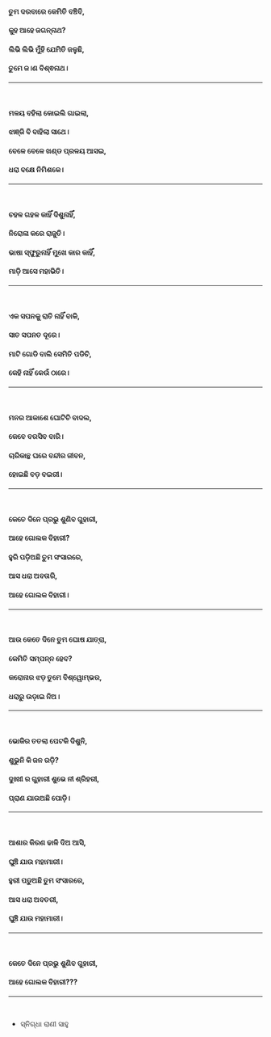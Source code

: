#### ତୁମ ଦରବାରେ କେମିତି ବଞ୍ଚିବି,
#### କୁହ ଆହେ ଜଗନ୍ନାଥ?
#### ଲିଭି ଲିଭି ମୁଁହି ଯେମିତି ଜଳୁଛି,
#### ତୁମେ ଜ।ଣ ବିଶ୍ଵନାଥ।
***
<br>

#### ମଳୟ ବହିଲା କୋଇଲି ଗାଇଲା,
#### ଝାଞ୍ଜି ବି ବାହିଲା ସାଥେ।
#### ବେଳେ ବେଳେ ଖଣ୍ଡ ପ୍ରଳୟ ଆସଇ,
#### ଧରା ବକ୍ଷେ ନିମିଶକେ।
***
<br>

#### ଚହଳ ଗହଳ କାହିଁ ଦିଶୁନାହିଁ,
#### ନିରୋଳା କରେ ରାଜୁତି।
#### ଭାଷା ସ୍ଫୁରୁନାହିଁ ମୁଖେ କାର କାହିଁ,
#### ମାଡ଼ି ଆସେ ମହାଭିତି।
***
<br>

#### ଏକ ସପନକୁ ରାତି ନାହିଁ ବାକି,
#### ସାତ ସପନତ ଦୂରେ।
#### ମାଟି ଗୋଡି ବାଲି ସେମିତି ପଡିଚି,
#### କେହି ନାହିଁ କେଉଁ ଠାରେ।
***
<br>

#### ମନର ଆକାଶେ ଘୋଟିଚି ବାଦଲ,
#### କେବେ ବରସିବ ବାରି।
#### ଚାରିକାନ୍ଥ ଘରେ ବନ୍ଦୀର ଜୀବନ,
#### ହୋଇଛି ବଡ଼ ବଇରୀ।
***
<br>

#### କେତେ ଦିନେ ପ୍ରଭୁ ଶୁଣିବ ଗୁହାରୀ,
#### ଆହେ ଗୋଲକ ବିହାରୀ?
#### ହୁରି ପଡ଼ିଅଛି ତୁମ ସଂସାରରେ,
#### ଆସ ଧରା ଅବତାରି,
#### ଆହେ ଗୋଲକ ବିହାରୀ।
***
<br>

#### ଆଉ କେତେ ଦିନେ ତୁମ ଘୋଷ ଯାତ୍ରା,
#### କେମିତି ସମ୍ପନ୍ନ ହେବ?
#### କରୋନାର ଝଡ଼ ତୁମେ ବିଶ୍ୱୋମ୍ଭର,
#### ଧରାରୁ ଉଡ଼ାଇ ନିଅ।
***
<br>

#### ଭୋକିର ତତଲା ପେଟକି ଦିଶୁନି,
#### ଶୁଭୁନି କି ଜନ ରଡ଼ି?
#### ଦୁଃଖୀ ର ଗୁହାରୀ ଶୁଭେ ନୀ ଶ୍ରିହରୀ,
#### ପ୍ରାଣ ଯାଉଅଛି ପୋଡ଼ି।
***
<br>

#### ଆଶାର କିରଣ ଢାଳି ଦିଅ ଆସି,
#### ଘୁଞ୍ଚି ଯାଉ ମହାମାରୀ।
#### ହୁରୀ ପଡୁଅଛି ତୁମ ସଂସାରରେ,
#### ଆସ ଧରା ଅବତରୀ,
#### ଘୁଞ୍ଚି ଯାଉ ମହାମାରୀ।
***
<br>

#### କେତେ ଦିନେ ପ୍ରଭୁ ଶୁଣିବ ଗୁହାରୀ,
#### ଆହେ ଗୋଲକ ବିହାରୀ???
***
<br>

- ସ୍ନିଗ୍ଧା ରାଣୀ ସାହୁ
